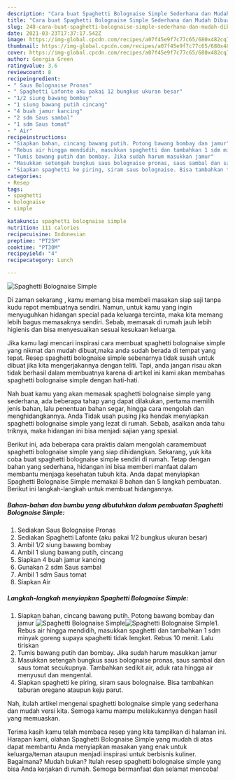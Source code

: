 ```yaml
---
description: "Cara buat Spaghetti Bolognaise Simple Sederhana dan Mudah Dibuat"
title: "Cara buat Spaghetti Bolognaise Simple Sederhana dan Mudah Dibuat"
slug: 248-cara-buat-spaghetti-bolognaise-simple-sederhana-dan-mudah-dibuat
date: 2021-03-23T17:37:17.542Z
image: https://img-global.cpcdn.com/recipes/a07f45e9f7c77c65/680x482cq70/spaghetti-bolognaise-simple-foto-resep-utama.jpg
thumbnail: https://img-global.cpcdn.com/recipes/a07f45e9f7c77c65/680x482cq70/spaghetti-bolognaise-simple-foto-resep-utama.jpg
cover: https://img-global.cpcdn.com/recipes/a07f45e9f7c77c65/680x482cq70/spaghetti-bolognaise-simple-foto-resep-utama.jpg
author: Georgia Green
ratingvalue: 3.6
reviewcount: 8
recipeingredient:
- " Saus Bolognaise Pronas"
- " Spaghetti Lafonte aku pakai 12 bungkus ukuran besar"
- "1/2 siung bawang bombay"
- "1 siung bawang putih cincang"
- "4 buah jamur kancing"
- "2 sdm Saus sambal"
- "1 sdm Saus tomat"
- " Air"
recipeinstructions:
- "Siapkan bahan, cincang bawang putih. Potong bawang bombay dan jamur"
- "Rebus air hingga mendidih, masukkan spaghetti dan tambahkan 1 sdm minyak goreng supaya spaghetti tidak lengket. Rebus 10 menit. Lalu tiriskan"
- "Tumis bawang putih dan bombay. Jika sudah harum masukkan jamur"
- "Masukkan setengah bungkus saus bolognaise pronas, saus sambal dan saus tomat secukupnya. Tambahkan sedikit air, aduk rata hingga air menyusut dan mengental."
- "Siapkan spaghetti ke piring, siram saus bolognaise. Bisa tambahkan taburan oregano ataupun keju parut."
categories:
- Resep
tags:
- spaghetti
- bolognaise
- simple

katakunci: spaghetti bolognaise simple 
nutrition: 111 calories
recipecuisine: Indonesian
preptime: "PT25M"
cooktime: "PT30M"
recipeyield: "4"
recipecategory: Lunch

---
```



![Spaghetti Bolognaise Simple](https://img-global.cpcdn.com/recipes/a07f45e9f7c77c65/680x482cq70/spaghetti-bolognaise-simple-foto-resep-utama.jpg)

Di zaman  sekarang , kamu memang bisa membeli masakan siap saji tanpa kudu repot membuatnya sendiri. Namun, untuk kamu yang ingin menyuguhkan hidangan special pada keluarga tercinta, maka kita memang lebih bagus memasaknya sendiri. Sebab, memasak di rumah jauh lebih higienis dan bisa menyesuaikan sesuai kesukaan keluarga.

Jika kamu lagi mencari inspirasi cara membuat spaghetti bolognaise simple yang nikmat dan mudah dibuat,maka anda sudah berada di tempat yang tepat. Resep spaghetti bolognaise simple  sebenarnya tidak susah untuk dibuat jika kita mengerjakannya dengan teliti. Tapi, anda jangan risau akan tidak berhasil dalam membuatnya 
karena di artikel ini kami akan membahas spaghetti bolognaise simple dengan hati-hati.  



Nah buat kamu yang akan memasak spaghetti bolognaise simple yang sederhana, ada beberapa tahap yang dapat dilakukan, pertama memilih jenis bahan, lalu penentuan bahan segar, hingga cara mengolah dan menghidangkannya. Anda Tidak usah pusing jika hendak menyiapkan spaghetti bolognaise simple yang lezat di rumah. Sebab, asalkan anda  tahu triknya, maka hidangan ini bisa menjadi sajian yang spesial.

Berikut ini, ada beberapa cara praktis  dalam mengolah caramembuat spaghetti bolognaise simple yang siap dihidangkan. Sekarang, yuk kita coba buat spaghetti bolognaise simple sendiri di rumah. Tetap dengan bahan yang sederhana, hidangan ini bisa memberi manfaat dalam membantu menjaga kesehatan tubuh kita. Anda dapat menyiapkan Spaghetti Bolognaise Simple memakai 8 bahan dan 5 langkah pembuatan. Berikut ini langkah-langkah untuk membuat hidangannya.

<!--inarticleads1-->

##### Bahan-bahan dan bumbu yang dibutuhkan dalam pembuatan Spaghetti Bolognaise Simple:

1. Sediakan  Saus Bolognaise Pronas
1. Sediakan  Spaghetti Lafonte (aku pakai 1/2 bungkus ukuran besar)
1. Ambil 1/2 siung bawang bombay
1. Ambil 1 siung bawang putih, cincang
1. Siapkan 4 buah jamur kancing
1. Gunakan 2 sdm Saus sambal
1. Ambil 1 sdm Saus tomat
1. Siapkan  Air




<!--inarticleads2-->

##### Langkah-langkah menyiapkan Spaghetti Bolognaise Simple:

1. Siapkan bahan, cincang bawang putih. Potong bawang bombay dan jamur
<img src="https://img-global.cpcdn.com/steps/94a8f6a19e0ac38a/160x128cq70/spaghetti-bolognaise-simple-langkah-memasak-1-foto.jpg" alt="Spaghetti Bolognaise Simple"><img src="https://img-global.cpcdn.com/steps/fc903140858a9eb5/160x128cq70/spaghetti-bolognaise-simple-langkah-memasak-1-foto.jpg" alt="Spaghetti Bolognaise Simple">1. Rebus air hingga mendidih, masukkan spaghetti dan tambahkan 1 sdm minyak goreng supaya spaghetti tidak lengket. Rebus 10 menit. Lalu tiriskan
1. Tumis bawang putih dan bombay. Jika sudah harum masukkan jamur
1. Masukkan setengah bungkus saus bolognaise pronas, saus sambal dan saus tomat secukupnya. Tambahkan sedikit air, aduk rata hingga air menyusut dan mengental.
1. Siapkan spaghetti ke piring, siram saus bolognaise. Bisa tambahkan taburan oregano ataupun keju parut.




Nah, itulah artikel mengenai  spaghetti bolognaise simple  yang sederhana dan mudah versi kita. Semoga kamu mampu melakukannya dengan hasil yang memuaskan. 

Terima kasih kamu telah membaca resep yang kita tampilkan di halaman ini. Harapan kami, olahan  Spaghetti Bolognaise Simple yang mudah di atas dapat membantu Anda menyiapkan masakan yang enak untuk keluarga/teman ataupun menjadi inspirasi untuk berbisnis kuliner. Bagaimana? Mudah bukan? Itulah resep spaghetti bolognaise simple yang bisa Anda kerjakan di rumah. Semoga bermanfaat dan selamat mencoba!


